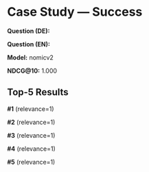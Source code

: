 # Case Study — Success

**Question (DE):** 

**Question (EN):** 

**Model:** nomicv2

**NDCG@10:** 1.000

## Top-5 Results

**#1**  (relevance=1)

**#2**  (relevance=1)

**#3**  (relevance=1)

**#4**  (relevance=1)

**#5**  (relevance=1)


